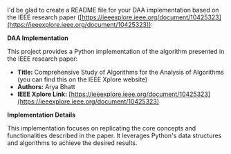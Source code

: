 I'd be glad to create a README file for your DAA implementation based on the IEEE research paper ([https://ieeexplore.ieee.org/document/10425323](https://ieeexplore.ieee.org/document/10425323)):

**DAA Implementation**

This project provides a Python implementation of the algorithm presented in the IEEE research paper:

* **Title:** Comprehensive Study of Algorithms for the Analysis of Algorithms (you can find this on the IEEE Xplore website)
* **Authors:** Arya Bhatt
* **IEEE Xplore Link:** [https://ieeexplore.ieee.org/document/10425323](https://ieeexplore.ieee.org/document/10425323)

**Implementation Details**

This implementation focuses on replicating the core concepts and functionalities described in the paper. It leverages Python's data structures and algorithms to achieve the desired results.
